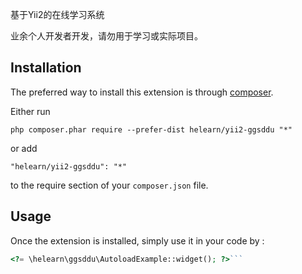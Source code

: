 基于Yii2的在线学习系统

业余个人开发者开发，请勿用于学习或实际项目。

Installation
------------

The preferred way to install this extension is through [composer](http://getcomposer.org/download/).

Either run

```
php composer.phar require --prefer-dist helearn/yii2-ggsddu "*"
```

or add

```
"helearn/yii2-ggsddu": "*"
```

to the require section of your `composer.json` file.


Usage
-----

Once the extension is installed, simply use it in your code by  :

```php
<?= \helearn\ggsddu\AutoloadExample::widget(); ?>```
